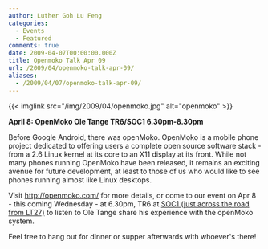 ```yaml
---
author: Luther Goh Lu Feng
categories:
  - Events
  - Featured
comments: true
date: 2009-04-07T00:00:00.000Z
title: Openmoko Talk Apr 09
url: /2009/04/openmoko-talk-apr-09/
aliases:
  - /2009/04/07/openmoko-talk-apr-09/
---
```


{{< imglink src="/img/2009/04/openmoko.jpg" alt="openmoko" >}}

<strong>April 8:
OpenMoko
Ole Tange
TR6/SOC1
6.30pm-8.30pm</strong>

Before Google Android, there was openMoko. OpenMoko is a mobile phone project dedicated to offering users a complete open source software stack - from a 2.6 Linux kernel at its core to an X11 display at its front. While not many phones running OpenMoko have been released, it remains an exciting avenue for future development, at least to those of us who would like to see phones running almost like Linux desktops.

Visit <a href="http://openmoko.com/">http://openmoko.com/</a> for more details, or come to our event on Apr 8 - this coming Wednesday - at 6.30pm, TR6 at <a href="http://linuxnus.org/locate-us/">SOC1 (just across the road from LT27)</a> to listen to Ole Tange share his experience with the openMoko system.

Feel free to hang out for dinner or supper afterwards with whoever's there!
